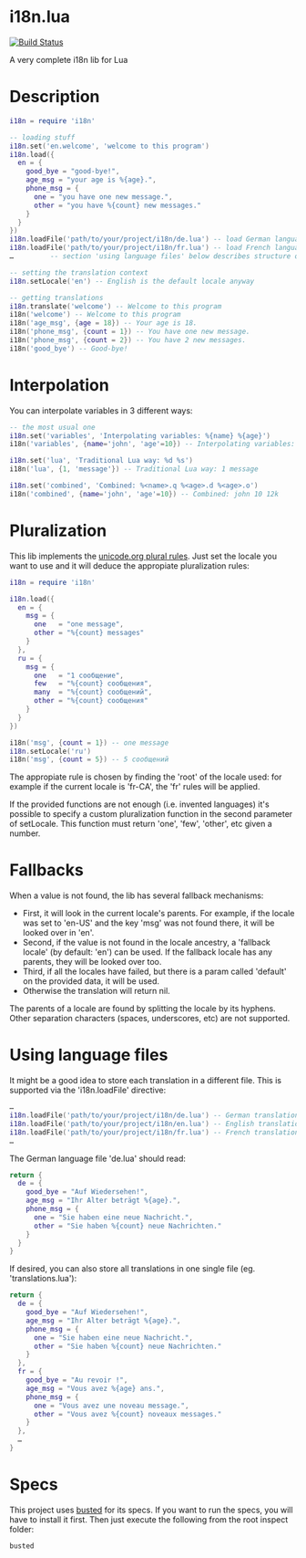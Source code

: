 i18n.lua
========

[![Build Status](https://travis-ci.org/kikito/i18n.lua.png?branch=master)](https://travis-ci.org/kikito/i18n.lua)

A very complete i18n lib for Lua

Description
===========

``` lua
i18n = require 'i18n'

-- loading stuff
i18n.set('en.welcome', 'welcome to this program')
i18n.load({
  en = {
    good_bye = "good-bye!",
    age_msg = "your age is %{age}.",
    phone_msg = {
      one = "you have one new message.",
      other = "you have %{count} new messages."
    }
  }
})
i18n.loadFile('path/to/your/project/i18n/de.lua') -- load German language file
i18n.loadFile('path/to/your/project/i18n/fr.lua') -- load French language file
…         -- section 'using language files' below describes structure of files

-- setting the translation context
i18n.setLocale('en') -- English is the default locale anyway

-- getting translations
i18n.translate('welcome') -- Welcome to this program
i18n('welcome') -- Welcome to this program
i18n('age_msg', {age = 18}) -- Your age is 18.
i18n('phone_msg', {count = 1}) -- You have one new message.
i18n('phone_msg', {count = 2}) -- You have 2 new messages.
i18n('good_bye') -- Good-bye!

```

Interpolation
=============

You can interpolate variables in 3 different ways:

``` lua
-- the most usual one
i18n.set('variables', 'Interpolating variables: %{name} %{age}')
i18n('variables', {name='john', 'age'=10}) -- Interpolating variables: john 10

i18n.set('lua', 'Traditional Lua way: %d %s')
i18n('lua', {1, 'message'}) -- Traditional Lua way: 1 message

i18n.set('combined', 'Combined: %<name>.q %<age>.d %<age>.o')
i18n('combined', {name='john', 'age'=10}) -- Combined: john 10 12k
```



Pluralization
=============

This lib implements the [unicode.org plural rules](http://cldr.unicode.org/index/cldr-spec/plural-rules). Just set the locale you want to use and it will deduce the appropiate pluralization rules:

``` lua
i18n = require 'i18n'

i18n.load({
  en = {
    msg = {
      one   = "one message",
      other = "%{count} messages"
    }
  },
  ru = {
    msg = {
      one   = "1 сообщение",
      few   = "%{count} сообщения",
      many  = "%{count} сообщений",
      other = "%{count} сообщения"
    }
  }
})

i18n('msg', {count = 1}) -- one message
i18n.setLocale('ru')
i18n('msg', {count = 5}) -- 5 сообщений
```

The appropiate rule is chosen by finding the 'root' of the locale used: for example if the current locale is 'fr-CA', the 'fr' rules will be applied.

If the provided functions are not enough (i.e. invented languages) it's possible to specify a custom pluralization function in the second parameter of setLocale. This function must return 'one', 'few', 'other', etc given a number.

Fallbacks
=========

When a value is not found, the lib has several fallback mechanisms:

* First, it will look in the current locale's parents. For example, if the locale was set to 'en-US' and the key 'msg' was not found there, it will be looked over in 'en'.
* Second, if the value is not found in the locale ancestry, a 'fallback locale' (by default: 'en') can be used. If the fallback locale has any parents, they will be looked over too.
* Third, if all the locales have failed, but there is a param called 'default' on the provided data, it will be used.
* Otherwise the translation will return nil.

The parents of a locale are found by splitting the locale by its hyphens. Other separation characters (spaces, underscores, etc) are not supported.

Using language files
====================

It might be a good idea to store each translation in a different file. This is supported via the 'i18n.loadFile' directive:

``` lua
…
i18n.loadFile('path/to/your/project/i18n/de.lua') -- German translation
i18n.loadFile('path/to/your/project/i18n/en.lua') -- English translation
i18n.loadFile('path/to/your/project/i18n/fr.lua') -- French translation
…
```

The German language file 'de.lua' should read:

``` lua
return {
  de = {
    good_bye = "Auf Wiedersehen!",
    age_msg = "Ihr Alter beträgt %{age}.",
    phone_msg = {
      one = "Sie haben eine neue Nachricht.",
      other = "Sie haben %{count} neue Nachrichten."
    }
  }
}
```

If desired, you can also store all translations in one single file (eg. 'translations.lua'):

``` lua
return {
  de = {
    good_bye = "Auf Wiedersehen!",
    age_msg = "Ihr Alter beträgt %{age}.",
    phone_msg = {
      one = "Sie haben eine neue Nachricht.",
      other = "Sie haben %{count} neue Nachrichten."
    }
  },
  fr = {
    good_bye = "Au revoir !",
    age_msg = "Vous avez %{age} ans.",
    phone_msg = {
      one = "Vous avez une noveau message.",
      other = "Vous avez %{count} noveaux messages."
    }
  },
  …
}
```

Specs
=====
This project uses [busted](https://github.com/Olivine-Labs/busted) for its specs. If you want to run the specs, you will have to install it first. Then just execute the following from the root inspect folder:

    busted

